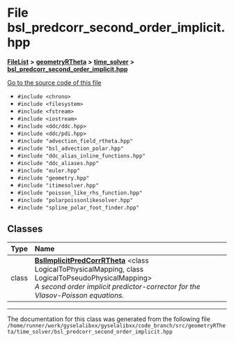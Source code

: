 

# File bsl\_predcorr\_second\_order\_implicit.hpp



[**FileList**](files.md) **>** [**geometryRTheta**](dir_e9f169004bcfe9f3cb1f8a27ce024e59.md) **>** [**time\_solver**](dir_4c2664fc2adc717d896afdb0f76e6fe5.md) **>** [**bsl\_predcorr\_second\_order\_implicit.hpp**](bsl__predcorr__second__order__implicit_8hpp.md)

[Go to the source code of this file](bsl__predcorr__second__order__implicit_8hpp_source.md)



* `#include <chrono>`
* `#include <filesystem>`
* `#include <fstream>`
* `#include <iostream>`
* `#include <ddc/ddc.hpp>`
* `#include <ddc/pdi.hpp>`
* `#include "advection_field_rtheta.hpp"`
* `#include "bsl_advection_polar.hpp"`
* `#include "ddc_alias_inline_functions.hpp"`
* `#include "ddc_aliases.hpp"`
* `#include "euler.hpp"`
* `#include "geometry.hpp"`
* `#include "itimesolver.hpp"`
* `#include "poisson_like_rhs_function.hpp"`
* `#include "polarpoissonlikesolver.hpp"`
* `#include "spline_polar_foot_finder.hpp"`















## Classes

| Type | Name |
| ---: | :--- |
| class | [**BslImplicitPredCorrRTheta**](classBslImplicitPredCorrRTheta.md) &lt;class LogicalToPhysicalMapping, class LogicalToPseudoPhysicalMapping&gt;<br>_A second order implicit predictor-corrector for the Vlasov-Poisson equations._  |



















































------------------------------
The documentation for this class was generated from the following file `/home/runner/work/gyselalibxx/gyselalibxx/code_branch/src/geometryRTheta/time_solver/bsl_predcorr_second_order_implicit.hpp`

